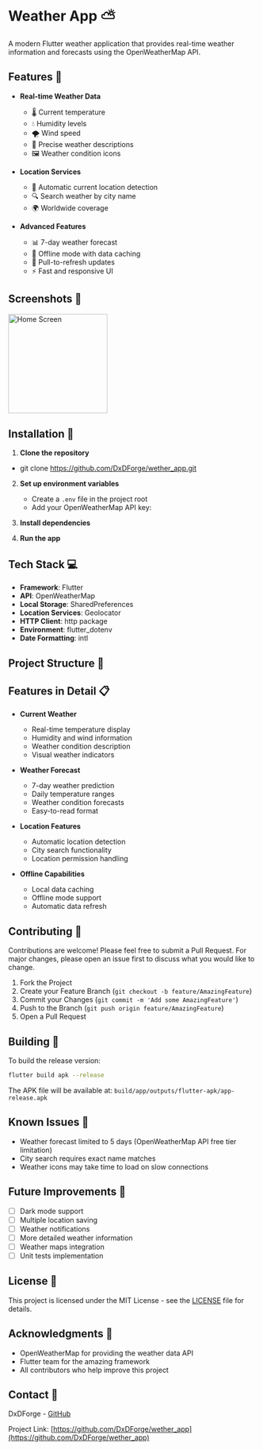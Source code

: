 # Weather App ⛅

A modern Flutter weather application that provides real-time weather information and forecasts using the OpenWeatherMap API.

## Features 🌟

- **Real-time Weather Data**
  - 🌡️ Current temperature
  - 💧 Humidity levels
  - 🌪️ Wind speed
  - 🎯 Precise weather descriptions
  - 🖼️ Weather condition icons

- **Location Services**
  - 📍 Automatic current location detection
  - 🔍 Search weather by city name
  - 🌍 Worldwide coverage

- **Advanced Features**
  - 📊 7-day weather forecast
  - 💾 Offline mode with data caching
  - 🔄 Pull-to-refresh updates
  - ⚡ Fast and responsive UI

## Screenshots 📱

<p float="left">
  <img src="assets/screenshots/home_screen.png" width="200" alt="Home Screen"/>

</p>

## Installation 🚀

1. **Clone the repository**
- git clone https://github.com/DxDForge/wether_app.git

2. **Set up environment variables**
   - Create a `.env` file in the project root
   - Add your OpenWeatherMap API key:

3. **Install dependencies**

4. **Run the app**

## Tech Stack 💻

- **Framework**: Flutter
- **API**: OpenWeatherMap
- **Local Storage**: SharedPreferences
- **Location Services**: Geolocator
- **HTTP Client**: http package
- **Environment**: flutter_dotenv
- **Date Formatting**: intl

## Project Structure 📁

## Features in Detail 📋

- **Current Weather**
  - Real-time temperature display
  - Humidity and wind information
  - Weather condition description
  - Visual weather indicators

- **Weather Forecast**
  - 7-day weather prediction
  - Daily temperature ranges
  - Weather condition forecasts
  - Easy-to-read format

- **Location Features**
  - Automatic location detection
  - City search functionality
  - Location permission handling

- **Offline Capabilities**
  - Local data caching
  - Offline mode support
  - Automatic data refresh

## Contributing 🤝

Contributions are welcome! Please feel free to submit a Pull Request. For major changes, please open an issue first to discuss what you would like to change.

1. Fork the Project
2. Create your Feature Branch (`git checkout -b feature/AmazingFeature`)
3. Commit your Changes (`git commit -m 'Add some AmazingFeature'`)
4. Push to the Branch (`git push origin feature/AmazingFeature`)
5. Open a Pull Request

## Building 🔨

To build the release version:

```bash
flutter build apk --release
```

The APK file will be available at: `build/app/outputs/flutter-apk/app-release.apk`

## Known Issues 🐛

- Weather forecast limited to 5 days (OpenWeatherMap API free tier limitation)
- City search requires exact name matches
- Weather icons may take time to load on slow connections

## Future Improvements 🚀

- [ ] Dark mode support
- [ ] Multiple location saving
- [ ] Weather notifications
- [ ] More detailed weather information
- [ ] Weather maps integration
- [ ] Unit tests implementation

## License 📄

This project is licensed under the MIT License - see the [LICENSE](LICENSE) file for details.

## Acknowledgments 🙏

- OpenWeatherMap for providing the weather data API
- Flutter team for the amazing framework
- All contributors who help improve this project

## Contact 📧

DxDForge - [GitHub](https://github.com/DxDForge)

Project Link: [https://github.com/DxDForge/wether_app](https://github.com/DxDForge/wether_app)